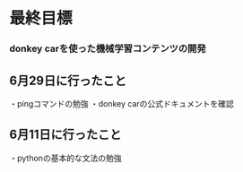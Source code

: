# 最終目標
### donkey carを使った機械学習コンテンツの開発

## 6月29日に行ったこと
・pingコマンドの勉強
・donkey carの公式ドキュメントを確認
## 6月11日に行ったこと
・pythonの基本的な文法の勉強